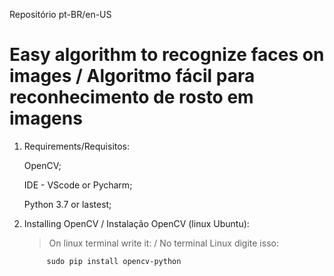 Repositório pt-BR/en-US

# Easy algorithm to recognize faces on images / Algoritmo fácil para reconhecimento de rosto em imagens


1. Requirements/Requisitos: 

    OpenCV;

    IDE - VScode or Pycharm;

    Python 3.7 or lastest; 

2. Installing OpenCV / Instalação OpenCV (linux Ubuntu): 

    >On linux terminal write it: / No terminal Linux digite isso: 
        
            sudo pip install opencv-python



